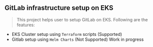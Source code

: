 ## GitLab infrastructure setup on EKS

> This project helps user to setup GitLab on EKS. Following are the features:

 - EKS Cluster setup using `Terraform` scripts (Supported)
 - Gitlab setup using `Helm Charts` (Not Supported) Work in progress
